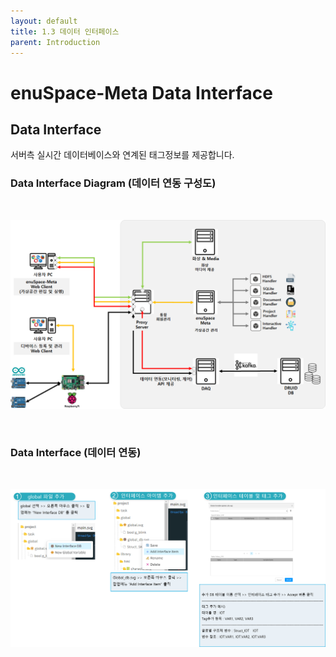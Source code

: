 ```yaml
---
layout: default
title: 1.3 데이터 인터페이스
parent: Introduction
---
```


# enuSpace-Meta Data Interface

## Data Interface


서버측 실시간 데이터베이스와 연계된 태그정보를 제공합니다.

### Data Interface Diagram (데이터 연동 구성도)

<br>

![](./assets/enuSpace_meta_diagram.png)

<br>

### Data Interface (데이터 연동)

<br>

![](./assets/enuSpace_meta_data_interface.png)

<br>

